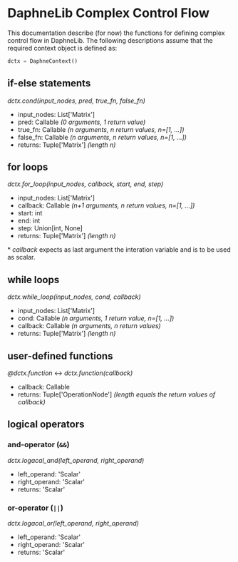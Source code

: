 # DaphneLib Complex Control Flow
This documentation describe (for now) the functions for defining complex control flow in DaphneLib. 
The following descriptions assume that the required context object is defined as:
```python
dctx = DaphneContext()
```

## if-else statements
*dctx.cond(input_nodes, pred, true_fn, false_fn)*

* input_nodes: List['Matrix']
* pred: Callable  *(0 arguments, 1 return value)*
* true_fn: Callable  *(n arguments, n return values, n=[1, ...])*
* false_fn: Callable  *(n arguments, n return values, n=[1, ...])*
* returns: Tuple['Matrix']  *(length n)*

## for loops
*dctx.for_loop(input_nodes, callback, start, end, step)*

* input_nodes: List['Matrix']
* callback: Callable  *(n+1 arguments, n return values, n=[1, ...])*
* start: int
* end: int
* step: Union[int, None]
* returns: Tuple['Matrix']  *(length n)*

\* *callback* expects as last argument the interation variable and is to be used as scalar.

## while loops
*dctx.while_loop(input_nodes, cond, callback)*

* input_nodes: List['Matrix']
* cond: Callable  *(n arguments, 1 return value, n=[1, ...])*
* callback: Callable  *(n arguments, n return values)*
* returns: Tuple['Matrix']  *(length n)*

## user-defined functions
*@dctx.function* <-> *dctx.function(callback)*

* callback: Callable
* returns: Tuple['OperationNode']  *(length equals the return values of callback)*

## logical operators
### and-operator (`&&`)
*dctx.logacal_and(left_operand, right_operand)*

* left_operand: 'Scalar'
* right_operand: 'Scalar'
* returns: 'Scalar'

### or-operator (`||`)
*dctx.logacal_or(left_operand, right_operand)*

* left_operand: 'Scalar'
* right_operand: 'Scalar'
* returns: 'Scalar'




